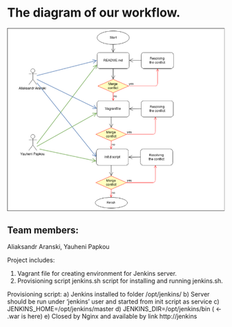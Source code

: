 # The diagram of our workflow.
![picture](img/Diagram.png)

## Team members:

Aliaksandr Aranski, Yauheni Papkou

Project includes:
1. Vagrant file for creating environment for Jenkins server.
2. Provisioning script jenkins.sh script for installing and running jenkins.sh.

Provisioning script:
a) Jenkins installed to folder /opt/jenkins/
b) Server should be run under ‘jenkins’ user and started from init script as service
c) JENKINS_HOME=/opt/jenkins/master
d) JENKINS_DIR=/opt/jenkins/bin  ( <- .war is here)
e) Closed by Nginx and available by link http://jenkins


